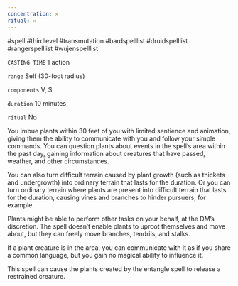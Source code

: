 ```yaml
---
concentration: 𐄂
ritual: 𐄂
---
```

#spell #thirdlevel #transmutation #bardspelllist #druidspelllist #rangerspelllist #wujenspelllist

`CASTING TIME`
1 action

`range`
Self (30-foot radius)

`components`
V, S

`duration`
10 minutes

`ritual`
No

You imbue plants within 30 feet of you with limited sentience and animation, giving them the ability to communicate with you and follow your simple commands. You can question plants about events in the spell’s area within the past day, gaining information about creatures that have passed, weather, and other circumstances.

You can also turn difficult terrain caused by plant growth (such as thickets and undergrowth) into ordinary terrain that lasts for the duration. Or you can turn ordinary terrain where plants are present into difficult terrain that lasts for the duration, causing vines and branches to hinder pursuers, for example.

Plants might be able to perform other tasks on your behalf, at the DM’s discretion. The spell doesn’t enable plants to uproot themselves and move about, but they can freely move branches, tendrils, and stalks.

If a plant creature is in the area, you can communicate with it as if you share a common language, but you gain no magical ability to influence it.

This spell can cause the plants created by the entangle spell to release a restrained creature.